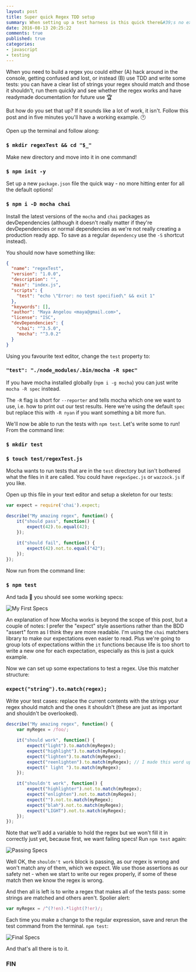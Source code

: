 ```yaml
---
layout: post
title: Super quick Regex TDD setup
summary: When setting up a test harness is this quick there&#39;s no excuse for not doing TDD. Plus regexes!
date: 2016-08-13 20:25:22
comments: true
published: true
categories:
- javascript
- testing
---
```


When you need to build a regex you could either (A) hack around in the console, getting confused and lost, or instead (B) use TDD and write some tests: you can have a clear list of strings your regex should match and those it shouldn't, run them quickly and see whether the regex works and have readymade documentation for future use 🏆

But how do you set that up? If it sounds like a lot of work, it isn't. Follow this post and in five minutes you'll have a working example. :clock1:

Open up the terminal and follow along:

### `$ mkdir regexTest && cd "$_"`

Make new directory and move into it in one command!

### `$ npm init -y`

Set up a new `package.json` file the quick way - no more hitting enter for all the default options!

### `$ npm i -D mocha chai`

Install the latest versions of the `mocha` and `chai` packages as devDependencies (although it doesn't really matter if they're devDependencies or normal dependencies as we're not really creating a  production ready app. To save as a regular `dependency` use the `-S` shortcut instead).

You should now have something like:

```json
{
  "name": "regexTest",
  "version": "1.0.0",
  "description": "",
  "main": "index.js",
  "scripts": {
    "test": "echo \"Error: no test specified\" && exit 1"
  },
  "keywords": [],
  "author": "Maya Angelou <maya@gmail.com>",
  "license": "ISC",
  "devDependencies": {
    "chai": "^3.5.0",
    "mocha": "^3.0.2"
  }
}
```

Using you favourite text editor, change the `test` property to:

### `"test": "./node_modules/.bin/mocha -R spec"`

If you have mocha installed globally (`npm i -g mocha`) you can just write `mocha -R spec` instead.

The `-R` flag is short for `--reporter` and tells mocha which one we want to use, i.e. how to print out our test results. Here we're using the default `spec` but replace this with `-R nyan` if you want something a bit more fun.

We'll now be able to run the tests with `npm test`. Let's write some to run! From the command line:

### `$ mkdir test`

### `$ touch test/regexTest.js`

Mocha wants to run tests that are in the `test` directory but isn't bothered what the files in it are called. You could have `regexSpec.js` or `wazzock.js` if you like.

Open up this file in your text editor and setup a skeleton for our tests:

```javascript
var expect = require('chai').expect;

describe("My amazing regex", function() {
    it("should pass", function() {
        expect(42).to.equal(42);
    });
    
    it("should fail", function() {
        expect(42).not.to.equal("42");
    });
});
```

Now run from the command line:

### `$ npm test`

And tada :tada: you should see some working specs:

![My First Specs](/assets/passingspecs.png)


An explanation of how Mocha works is beyond the scope of this post, but a couple of notes: I prefer the "expect" style assertions rather than the BDD "assert" form as I think they are more readable. I'm using the `chai` matchers library to make our expectations even easier to read. Plus we're going to group lots of expectations within the `it` functions because life is too short to write a new one for each expectation, especially as this is just a quick example.

Now we can set up some expectations to test a regex. Use this matcher structure:

### `expect("string").to.match(regex);`

Write your test cases: replace the current contents with the strings your regex should match and the ones it shouldn't (these are just as important and shouldn't be overlooked).

```javascript
describe("My amazing regex", function() {
    var myRegex = /foo/;

    it("should work", function() {
        expect("light").to.match(myRegex);
        expect("highlight").to.match(myRegex);
        expect("lighten").to.match(myRegex);
        expect("reenlighten").to.match(myRegex); // I made this word up 🙊
        expect(" light ").to.match(myRegex);
    });

    it("shouldn't work", function() {
        expect("highlighter").not.to.match(myRegex);
        expect("enlighten").not.to.match(myRegex);
        expect("").not.to.match(myRegex);
        expect("blah").not.to.match(myRegex);
        expect("LIGHT").not.to.match(myRegex);
    });
});
```

Note that we'll add a variable to hold the regex but we won't fill it in correctly just yet, because first, we want failing specs! Run `npm test` again:

![Passing Specs](/assets/failingspecs.png)

Well OK, the `shouldn't work` block is passing, as our regex is wrong and won't match any of them, which we expect. We use those assertions as our safety net - when we start to write our regex properly, if some of these match then we know the regex is wrong.

And then all is left is to write a regex that makes all of the tests pass: some strings are matched and others aren't. Spolier alert:

```javascript
var myRegex = /^(?!en).*light(?!er)/;
```

Each time you make a change to the regular expression, save and rerun the test command from the terminal. `npm test`:

![Final Specs](/assets/passingspecs.png)

And that's all there is to it.

### FIN
